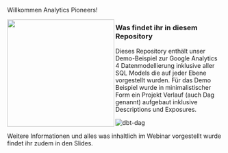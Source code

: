 Willkommen Analytics Pioneers!


<a href="Panda"><img src="https://user-images.githubusercontent.com/6991865/181518295-d841d0c8-10e3-467c-aa8c-a576dc0658c0.png" align="left" height="250" width="250" ></a>

### Was findet ihr in diesem Repository
Dieses Repository enthält unser Demo-Beispiel zur Google Analytics 4 Datenmodellierung inklusive aller SQL Models die auf jeder Ebene vorgestellt wurden.
Für das Demo Beispiel wurde in minimalistischer Form ein Projekt Verlauf (auch Dag genannt) aufgebaut inklusive Descriptions und Exposures.

![dbt-dag](https://user-images.githubusercontent.com/6991865/181518410-f454e417-cffe-4a80-acb9-93ec2db34b04.png)

Weitere Informationen und alles was inhaltlich im Webinar vorgestellt wurde findet ihr zudem in den Slides.
